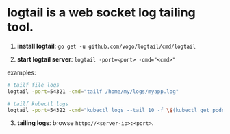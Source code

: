 # logtail is a web socket log tailing tool.

1. **install logtail**: `go get -u github.com/vogo/logtail/cmd/logtail`

2. **start logtail server**: `logtail -port=<port> -cmd="<cmd>"`

examples:

```bash
# tailf file logs
logtail -port=54321 -cmd="tailf /home/my/logs/myapp.log"

# tailf kubectl logs
logtail -port=54322 -cmd="kubectl logs --tail 10 -f \$(kubectl get pods --selector=app=myapp -o jsonpath='{.items[*].metadata.name}')"
```

3. **tailing logs**: browse `http://<server-ip>:<port>`.
